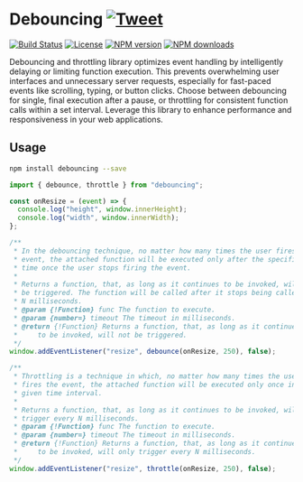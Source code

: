 # Debouncing [![Tweet](https://img.shields.io/twitter/url/http/shields.io.svg?style=social)](https://twitter.com/intent/tweet?text=Debouncing%20and%20throttling%20library%20optimizes%20event%20handling%20by%20delaying%20or%20limiting%20function%20execution.&url=https://npmjs.com/debouncing&via=GitHub&hashtags=JavaScript,ECMAScript,ES6)

[![Build Status](https://github.com/vpodk/debouncing/actions/workflows/npm-publish.yml/badge.svg)](https://github.com/vpodk/debouncing/actions/workflows/npm-publish.yml) [![License](https://img.shields.io/:license-apache-blue.svg)](https://www.apache.org/licenses/LICENSE-2.0.html) [![NPM version](https://img.shields.io/npm/v/debouncing.svg?style=flat)](https://npmjs.org/package/debouncing) [![NPM downloads](https://img.shields.io/npm/dm/debouncing.svg?style=flat)](https://npmjs.org/package/debouncing)

Debouncing and throttling library optimizes event handling by intelligently delaying or limiting function execution. This prevents overwhelming user interfaces and unnecessary server requests, especially for fast-paced events like scrolling, typing, or button clicks. Choose between debouncing for single, final execution after a pause, or throttling for consistent function calls within a set interval. Leverage this library to enhance performance and responsiveness in your web applications.

## Usage

```bash
npm install debouncing --save
```

```js
import { debounce, throttle } from "debouncing";

const onResize = (event) => {
  console.log("height", window.innerHeight);
  console.log("width", window.innerWidth);
};

/**
 * In the debouncing technique, no matter how many times the user fires the
 * event, the attached function will be executed only after the specified
 * time once the user stops firing the event.
 *
 * Returns a function, that, as long as it continues to be invoked, will not
 * be triggered. The function will be called after it stops being called for
 * N milliseconds.
 * @param {!Function} func The function to execute.
 * @param {number=} timeout The timeout in milliseconds.
 * @return {!Function} Returns a function, that, as long as it continues
 *     to be invoked, will not be triggered.
 */
window.addEventListener("resize", debounce(onResize, 250), false);

/**
 * Throttling is a technique in which, no matter how many times the user
 * fires the event, the attached function will be executed only once in a
 * given time interval.
 *
 * Returns a function, that, as long as it continues to be invoked, will only
 * trigger every N milliseconds.
 * @param {!Function} func The function to execute.
 * @param {number=} timeout The timeout in milliseconds.
 * @return {!Function} Returns a function, that, as long as it continues
 *     to be invoked, will only trigger every N milliseconds.
 */
window.addEventListener("resize", throttle(onResize, 250), false);
```

